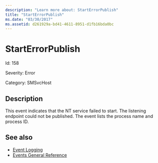 ```yaml
---
description: "Learn more about: StartErrorPublish"
title: "StartErrorPublish"
ms.date: "03/30/2017"
ms.assetid: d261929a-bd41-4611-8951-d1fb16bda0bc
---
```

# StartErrorPublish

Id: 158  
  
 Severity: Error  
  
 Category: SMSvcHost  
  
## Description  

 This event indicates that the NT service failed to start. The listening endpoint could not be published. The event lists the process name and process ID.  
  
## See also

- [Event Logging](index.md)
- [Events General Reference](events-general-reference.md)
